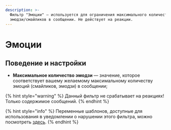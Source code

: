 ```yaml
---
description: >-
  Фильтр "Эмоции" — используется для ограничения максимального количества
  эмодзи/смайликов в сообщении. Не действует на реакции.
---
```


# Эмоции

## Поведение и настройки

* **Максимальное количество эмодзи** — значение, которое соответствует вашему желаемому максимальному количеству эмоций \(смайликов, эмодзи\) в сообщении;

{% hint style="warning" %}
Данный фильтр не срабатывает на реакциях! Только содержимое сообщений.
{% endhint %}

{% hint style="info" %}
Переменные шаблонов, доступные для использования в уведомлении о нарушении этого фильтра, можно посмотреть [здесь](../template-engine/variables/#filtr-emocii).
{% endhint %}

